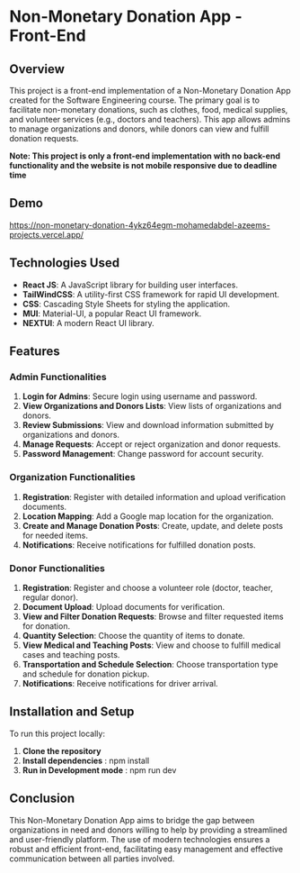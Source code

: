 # Non-Monetary Donation App - Front-End

## Overview

This project is a front-end implementation of a Non-Monetary Donation App created for the Software Engineering course. The primary goal is to facilitate non-monetary donations, such as clothes, food, medical supplies, and volunteer services (e.g., doctors and teachers). This app allows admins to manage organizations and donors, while donors can view and fulfill donation requests.

**Note: This project is only a front-end implementation with no back-end functionality and the website is not mobile responsive due to deadline time**


## Demo
https://non-monetary-donation-4ykz64egm-mohamedabdel-azeems-projects.vercel.app/


## Technologies Used

- **React JS**: A JavaScript library for building user interfaces.
- **TailWindCSS**: A utility-first CSS framework for rapid UI development.
- **CSS**: Cascading Style Sheets for styling the application.
- **MUI**: Material-UI, a popular React UI framework.
- **NEXTUI**: A modern React UI library.

## Features

### Admin Functionalities

1. **Login for Admins**: Secure login using username and password.
2. **View Organizations and Donors Lists**: View lists of organizations and donors.
3. **Review Submissions**: View and download information submitted by organizations and donors.
4. **Manage Requests**: Accept or reject organization and donor requests.
5. **Password Management**: Change password for account security.

### Organization Functionalities

1. **Registration**: Register with detailed information and upload verification documents.
2. **Location Mapping**: Add a Google map location for the organization.
3. **Create and Manage Donation Posts**: Create, update, and delete posts for needed items.
4. **Notifications**: Receive notifications for fulfilled donation posts.

### Donor Functionalities

1. **Registration**: Register and choose a volunteer role (doctor, teacher, regular donor).
2. **Document Upload**: Upload documents for verification.
3. **View and Filter Donation Requests**: Browse and filter requested items for donation.
4. **Quantity Selection**: Choose the quantity of items to donate.
5. **View Medical and Teaching Posts**: View and choose to fulfill medical cases and teaching posts.
6. **Transportation and Schedule Selection**: Choose transportation type and schedule for donation pickup.
7. **Notifications**: Receive notifications for driver arrival.

## Installation and Setup

To run this project locally:

1. **Clone the repository**
2. **Install dependencies** : npm install
3. **Run in Development mode** : npm run dev

## Conclusion
This Non-Monetary Donation App aims to bridge the gap between organizations in need and donors willing to help by providing a streamlined and user-friendly platform. The use of modern technologies ensures a robust and efficient front-end, facilitating easy management and effective communication between all parties involved.
